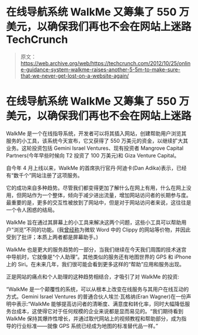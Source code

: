 # 在线导航系统 WalkMe 又筹集了 550 万美元，以确保我们再也不会在网站上迷路 TechCrunch

> 原文：<https://web.archive.org/web/https://techcrunch.com/2012/10/25/online-guidance-system-walkme-raises-another-5-5m-to-make-sure-that-we-never-get-lost-on-a-website-again/>

# 在线导航系统 WalkMe 又筹集了 550 万美元，以确保我们再也不会在网站上迷路

WalkMe 是一个在线指导系统，开发者可以将其插入网站，创建帮助用户浏览其服务的小工具，该系统今天宣布，它又获得了 550 万美元的资金，以继续扩大其业务。这轮投资包括 Gemini Israel Ventures、现有投资者 Mangrove Capital Partners(今年早些时候向 T2 投资了 100 万美元)和 Giza Venture Capital。

自今年 4 月上线以来，WalkMe 的首席执行官丹·阿迪卡(Dan Adika)表示，已经有“数千个”网站注册了这项服务。

它的成功来自多种趋势。尽管我们都变得更加了解什么在网上有用，什么在网上没用，但网站作为一个整体，倾向于减少进出流量，增加网站访问者的长期参与度。最重要的是，更多的交互性被放到了网站中，但是对于网站访问者来说，这往往是一个令人困惑的结局。

WalkMe 旨在通过其屏幕上的小工具来解决这两个问题，这些小工具可以帮助用户“浏览”不同的功能。(我[曾经称](https://web.archive.org/web/20221103200740/https://beta.techcrunch.com/2012/04/12/help-gratefully-received-on-screen-web-guidance-system-walkme-picks-up-1m-from-mangrove/)为微软 Word 中的 Clippy 的网站等价物，并因此受到了批评；本质上两者都是屏幕助手。)

WalkMe 也是更大的服务趋势的一部分，当我们继续在今天我们周围的技术迷宫中导航时，它就像是“个人助理”。其他类似的服务还有地图世界的 GPS 和 iPhone 上的 Siri。在未来几年，我们很可能会看到更多这样的“帮助”应用和服务出现。

正是网站的痛点和个人助理的这种趋势相结合，才吸引了对 WalkMe 的投资:

“WalkMe 是一个颠覆性的系统，可以从根本上改变在线服务与其用户在线互动的方式。Gemini Israel Ventures 的普通合伙人埃兰·瓦格纳(Eran Wagner)在一份声明中表示:“WalkMe 能够提高访问者的清晰度、满意度和转化率，同时大幅降低服务台成本，这使得它对于任何规模的企业来说都是显而易见的。“我们期待看到 WalkMe 保持其爆炸性增长，并通过取代网站上的视频教程和帮助部分，成为指导的行业标准——就像 GPS 系统已经成为地图的标准替代品一样。”